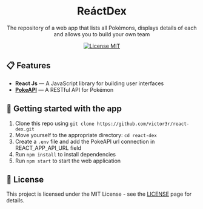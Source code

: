 <h1 align="center">
ReáctDex
</h1>

<p align="center">The repository of a web app that lists all Pokémons, displays details of each and allows you to build your own team</p>

<p align="center">
  <a href="https://opensource.org/licenses/MIT">
    <img src="https://img.shields.io/badge/License-MIT-red" alt="License MIT">
  </a>
</p>

## 📋 Features

- **React Js** — A JavaScript library for building user interfaces
- **[PokeAPI](https://pokeapi.co/)**  — A RESTful API for Pokémon

## 🚀 Getting started with the app

1. Clone this repo using `git clone https://github.com/victor3r/react-dex.git`
2. Move yourself to the appropriate directory: `cd react-dex`<br />
3. Create a `.env` file and add the PokeAPI url connection in REACT_APP_API_URL field
4. Run `npm install` to install dependencies<br />
5. Run `npm start` to start the web application

## 📝 License

This project is licensed under the MIT License - see the [LICENSE](https://opensource.org/licenses/MIT) page for details.
